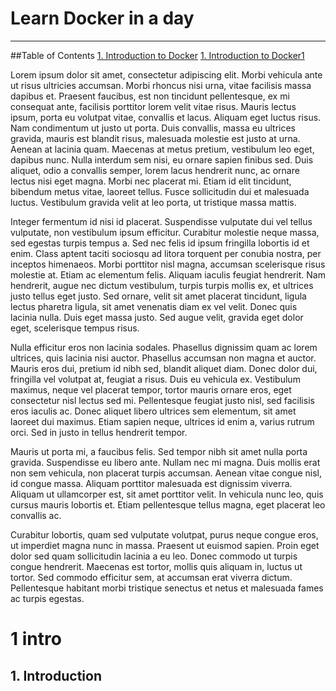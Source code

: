 # Learn Docker in a day

___
##Table of Contents
[1. Introduction to Docker](#1-intro)
[1. Introduction to Docker1](#1-introduction)

Lorem ipsum dolor sit amet, consectetur adipiscing elit. Morbi vehicula ante ut risus ultricies accumsan. Morbi rhoncus nisi urna, vitae facilisis massa dapibus et. Praesent faucibus, est non tincidunt pellentesque, ex mi consequat ante, facilisis porttitor lorem velit vitae risus. Mauris lectus ipsum, porta eu volutpat vitae, convallis et lacus. Aliquam eget luctus risus. Nam condimentum ut justo ut porta. Duis convallis, massa eu ultrices gravida, mauris est blandit risus, malesuada molestie est justo at urna. Aenean at lacinia quam. Maecenas at metus pretium, vestibulum leo eget, dapibus nunc. Nulla interdum sem nisi, eu ornare sapien finibus sed. Duis aliquet, odio a convallis semper, lorem lacus hendrerit nunc, ac ornare lectus nisi eget magna. Morbi nec placerat mi. Etiam id elit tincidunt, bibendum metus vitae, laoreet tellus. Fusce sollicitudin dui et malesuada luctus. Vestibulum gravida velit at leo porta, ut tristique massa mattis.

Integer fermentum id nisi id placerat. Suspendisse vulputate dui vel tellus vulputate, non vestibulum ipsum efficitur. Curabitur molestie neque massa, sed egestas turpis tempus a. Sed nec felis id ipsum fringilla lobortis id et enim. Class aptent taciti sociosqu ad litora torquent per conubia nostra, per inceptos himenaeos. Morbi porttitor nisl magna, accumsan scelerisque risus molestie at. Etiam ac elementum felis. Aliquam iaculis feugiat hendrerit. Nam hendrerit, augue nec dictum vestibulum, turpis turpis mollis ex, et ultrices justo tellus eget justo. Sed ornare, velit sit amet placerat tincidunt, ligula lectus pharetra ligula, sit amet venenatis diam ex vel velit. Donec quis lacinia nulla. Duis eget massa justo. Sed augue velit, gravida eget dolor eget, scelerisque tempus risus.

Nulla efficitur eros non lacinia sodales. Phasellus dignissim quam ac lorem ultrices, quis lacinia nisi auctor. Phasellus accumsan non magna et auctor. Mauris eros dui, pretium id nibh sed, blandit aliquet diam. Donec dolor dui, fringilla vel volutpat at, feugiat a risus. Duis eu vehicula ex. Vestibulum maximus, neque vel placerat tempor, tortor mauris ornare eros, eget consectetur nisl lectus sed mi. Pellentesque feugiat justo nisl, sed facilisis eros iaculis ac. Donec aliquet libero ultrices sem elementum, sit amet laoreet dui maximus. Etiam sapien neque, ultrices id enim a, varius rutrum orci. Sed in justo in tellus hendrerit tempor.

Mauris ut porta mi, a faucibus felis. Sed tempor nibh sit amet nulla porta gravida. Suspendisse eu libero ante. Nullam nec mi magna. Duis mollis erat non sem vehicula, non placerat turpis accumsan. Aenean vitae congue nisl, id congue massa. Aliquam porttitor malesuada est dignissim viverra. Aliquam ut ullamcorper est, sit amet porttitor velit. In vehicula nunc leo, quis cursus mauris lobortis et. Etiam pellentesque tellus magna, eget placerat leo convallis ac.

Curabitur lobortis, quam sed vulputate volutpat, purus neque congue eros, ut imperdiet magna nunc in massa. Praesent ut euismod sapien. Proin eget dolor sed quam sollicitudin lacinia a eu leo. Donec commodo ut turpis congue hendrerit. Maecenas est tortor, mollis quis aliquam in, luctus ut tortor. Sed commodo efficitur sem, at accumsan erat viverra dictum. Pellentesque habitant morbi tristique senectus et netus et malesuada fames ac turpis egestas.


# 1 intro

## 1. Introduction
